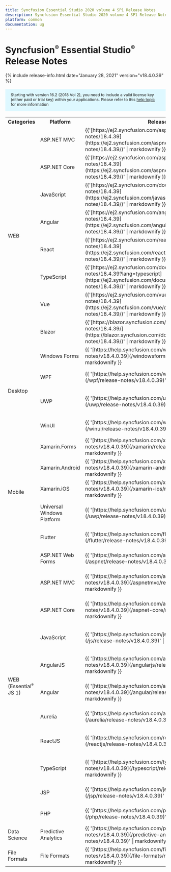 ```yaml
---
title: Syncfusion Essential Studio 2020 volume 4 SP1 Release Notes  
description: Syncfusion Essential Studio 2020 volume 4 SP1 Release Notes  
platform: common
documentation: ug
---
```


# Syncfusion<sup style="font-size:70%">&reg;</sup> Essential Studio<sup style="font-size:70%">&reg;</sup>  Release Notes  

{% include release-info.html date="January 28, 2021"   version="v18.4.0.39" %} 

<style>
#license {
    font-size: .88em!important;
margin-top: 1.5em;     margin-bottom: 1.5em;
    background-color: #def8ff;
    padding: 10px 17px 14px;
}
</style>

<div id="license">
Starting with version 16.2 (2018 Vol 2), you need to include a valid license key (either paid or trial key) within your applications. 
Please refer to this <a href="/common/essential-studio/licensing/license-key">help topic</a> for more information 
</div>



<table>
<tr>
<th>
Categories</th><th>
Platform</th><th>
Release Notes</th><th>
Read Me</th></tr>
<tr>
<td rowspan="8">
WEB 
</td>
<td>
ASP.NET MVC
</td>
<td>{{'[https://ej2.syncfusion.com/aspnetmvc/documentation/release-notes/18.4.39](https://ej2.syncfusion.com/aspnetmvc/documentation/release-notes/18.4.39/)' | markdownify }}
</td>
<td>{{'[http://files2.syncfusion.com/Installs/v18.4.0.39/ReadMe/web/ASPMVC.html](http://files2.syncfusion.com/Installs/v18.4.0.39/ReadMe/web/ASPMVC.html)' | markdownify }}
</td>
</tr>
<tr>
<td>
ASP.NET Core	
</td>
<td>{{'[https://ej2.syncfusion.com/aspnetcore/documentation/release-notes/18.4.39](https://ej2.syncfusion.com/aspnetcore/documentation/release-notes/18.4.39/)' | markdownify }}
</td>
<td>{{'[http://files2.syncfusion.com/Installs/v18.4.0.39/ReadMe/web/ASPNETCORE.html](http://files2.syncfusion.com/Installs/v18.4.0.39/ReadMe/web/ASPNETCORE.html)' | markdownify }}
</td>
</tr>
<tr>
<td>
JavaScript
</td>
<td>{{'[https://ej2.syncfusion.com/documentation/release-notes/18.4.39](https://ej2.syncfusion.com/javascript/documentation/release-notes/18.4.39/)' | markdownify }}
</td>
<td>{{'[http://files2.syncfusion.com/Installs/v18.4.0.39/ReadMe/web/JavaScript.html](http://files2.syncfusion.com/Installs/v18.4.0.39/ReadMe/web/JavaScript.html)' | markdownify }}
</td>
</tr>
<tr>
<td>
Angular
</td>
<td>{{'[https://ej2.syncfusion.com/angular/documentation/release-notes/18.4.39](https://ej2.syncfusion.com/angular/documentation/release-notes/18.4.39/)' | markdownify }}
</td>
<td>{{'[http://files2.syncfusion.com/Installs/v18.4.0.39/ReadMe/web/Angular.html](http://files2.syncfusion.com/Installs/v18.4.0.39/ReadMe/web/Angular.html)' | markdownify }}
</td>
</tr>
<tr>
<td>
React
</td>
<td>{{'[https://ej2.syncfusion.com/react/documentation/release-notes/18.4.39](https://ej2.syncfusion.com/react/documentation/release-notes/18.4.39/)' | markdownify }}
</td>
<td>{{'[http://files2.syncfusion.com/Installs/v18.4.0.39/ReadMe/web/React.html](http://files2.syncfusion.com/Installs/v18.4.0.39/ReadMe/web/React.html)' | markdownify }}
</td>
</tr>
<tr>
<td>
TypeScript
</td>
<td>{{'[https://ej2.syncfusion.com/documentation/release-notes/18.4.39?lang=typescript](https://ej2.syncfusion.com/documentation/release-notes/18.4.39/)' | markdownify }}
</td>
<td>{{'[http://files2.syncfusion.com/Installs/v18.4.0.39/ReadMe/web/TypeScript.html](http://files2.syncfusion.com/Installs/v18.4.0.39/ReadMe/web/TypeScript.html)' | markdownify }}
</td>
</tr>
<tr>
<td>
Vue
</td>
<td>{{'[https://ej2.syncfusion.com/vue/documentation/release-notes/18.4.39](https://ej2.syncfusion.com/vue/documentation/release-notes/18.4.39/)' | markdownify }}
</td>
<td>{{'[http://files2.syncfusion.com/Installs/v18.4.0.39/ReadMe/web/Vue.html](http://files2.syncfusion.com/Installs/v18.4.0.39/ReadMe/web/Vue.html)' | markdownify }}
</td>
</tr>
<tr>
<td>
Blazor
</td>
<td>{{'[https://blazor.syncfusion.com/documentation/release-notes/18.4.39/](https://blazor.syncfusion.com/documentation/release-notes/18.4.39/)' | markdownify }}
</td>
<td>{{'[http://files2.syncfusion.com/Installs/v18.4.0.39/ReadMe/web/Blazor.html](http://files2.syncfusion.com/Installs/v18.4.0.39/ReadMe/web/Blazor.html)' | markdownify }}
</td>
</tr>
<tr>
<td rowspan="4">
Desktop
</td>
<td>
Windows Forms
</td>
<td>{{ '[https://help.syncfusion.com/windowsforms/release-notes/v18.4.0.39](/windowsforms/release-notes/v18.4.0.39)' | markdownify }}
</td>
<td>{{ '[http://files2.syncfusion.com/Installs/v18.4.0.39/ReadMe/WindowsForms.html](http://files2.syncfusion.com/Installs/v18.4.0.39/ReadMe/WindowsForms.html)' | markdownify }}
</td>
</tr>
<tr>
<td>
WPF
</td>
<td>{{ '[https://help.syncfusion.com/wpf/release-notes/v18.4.0.39](/wpf/release-notes/v18.4.0.39)' | markdownify }}
</td>
<td>{{ '[http://files2.syncfusion.com/Installs/v18.4.0.39/ReadMe/WPF.html](http://files2.syncfusion.com/Installs/v18.4.0.39/ReadMe/WPF.html)' | markdownify }}
</td>
</tr>
<tr>
<td>
UWP
</td>
<td>{{ '[https://help.syncfusion.com/uwp/release-notes/v18.4.0.39](/uwp/release-notes/v18.4.0.39)' | markdownify }}
</td>
<td>{{ '[http://files2.syncfusion.com/Installs/v18.4.0.39/ReadMe/UniversalWindows.html](http://files2.syncfusion.com/Installs/v18.4.0.39/ReadMe/UniversalWindows.html)' | markdownify }}
</td>
</tr>
<tr>
<td>
WinUI
</td>
<td>{{ '[https://help.syncfusion.com/winui/release-notes/v18.4.0.39](/winui/release-notes/v18.4.0.39)' | markdownify }}
</td>
<td>{{ '[http://files2.syncfusion.com/Installs/v18.4.0.39/ReadMe/WinUI.html](http://files2.syncfusion.com/Installs/v18.4.0.39/ReadMe/WinUI.html)' | markdownify }}
</td>
</tr>
<tr>
<td rowspan="5">
Mobile
</td>
<td>
Xamarin.Forms
</td>
<td>{{ '[https://help.syncfusion.com/xamarin/release-notes/v18.4.0.39](/xamarin/release-notes/v18.4.0.39)' | markdownify }}
</td>
<td>{{ '[http://files2.syncfusion.com/Installs/v18.4.0.39/ReadMe/Xamarin_Forms.html](http://files2.syncfusion.com/Installs/v18.4.0.39/ReadMe/Xamarin_Forms.html)' | markdownify }}
</td>
</tr>
<tr>
<td>
Xamarin.Android
</td>
<td>{{ '[https://help.syncfusion.com/xamarin-android/release-notes/v18.4.0.39](/xamarin-android/release-notes/v18.4.0.39)' | markdownify }}
</td>
<td>{{ '[http://files2.syncfusion.com/Installs/v18.4.0.39/ReadMe/Xamarin_Forms.html](http://files2.syncfusion.com/Installs/v18.4.0.39/ReadMe/Xamarin_Forms.html)' | markdownify }}
</td>
</tr>
<tr>
<td>
Xamarin.iOS
</td>
<td>{{ '[https://help.syncfusion.com/xamarin-ios/release-notes/v18.4.0.39](/xamarin-ios/release-notes/v18.4.0.39)' | markdownify }}
</td>
<td>{{ '[http://files2.syncfusion.com/Installs/v18.4.0.39/ReadMe/Xamarin_Forms.html](http://files2.syncfusion.com/Installs/v18.4.0.39/ReadMe/Xamarin_Forms.html)' | markdownify }}
</td>
</tr>
<tr>
<td>
Universal Windows Platform
</td>
<td>{{ '[https://help.syncfusion.com/uwp/release-notes/v18.4.0.39](/uwp/release-notes/v18.4.0.39)' | markdownify }}
</td>
<td>{{ '[http://files2.syncfusion.com/Installs/v18.4.0.39/ReadMe/UniversalWindows.html](http://files2.syncfusion.com/Installs/v18.4.0.39/ReadMe/UniversalWindows.html)' | markdownify }}
</td>
</tr>
<tr>
<td>
Flutter
</td>
<td>{{ '[https://help.syncfusion.com/flutter/release-notes/v18.4.0.39](/flutter/release-notes/v18.4.0.39)' | markdownify }}
</td>
<td>{{ '[http://files2.syncfusion.com/Installs/v18.4.0.39/ReadMe/Flutter.html](http://files2.syncfusion.com/Installs/v18.4.0.39/ReadMe/Flutter.html)' | markdownify }}
</td>
</tr>
<tr>
<td rowspan="11">
WEB (Essential<sup style="font-size:70%">&reg;</sup> JS 1)
</td>
<td>
ASP.NET Web Forms
</td>
<td>{{ '[https://help.syncfusion.com/aspnet/release-notes/v18.4.0.39](/aspnet/release-notes/v18.4.0.39)' | markdownify }}
</td>
<td>{{ '[http://files2.syncfusion.com/Installs/v18.4.0.39/ReadMe/essential-js1/ASP.html](http://files2.syncfusion.com/Installs/v18.4.0.39/ReadMe/essential-js1/ASP.html)' | markdownify }}
</td>
</tr>
<tr>
<td>
ASP.NET MVC
</td>
<td>{{ '[https://help.syncfusion.com/aspnetmvc/release-notes/v18.4.0.39](/aspnetmvc/release-notes/v18.4.0.39)' | markdownify }}
</td>
<td>{{ '[http://files2.syncfusion.com/Installs/v18.4.0.39/ReadMe/essential-js1/ASPMVC.html](http://files2.syncfusion.com/Installs/v18.4.0.39/ReadMe/essential-js1/ASPMVC.html)' | markdownify }}
</td>
</tr>
<tr>
<td>
ASP.NET Core
</td>
<td>{{ '[https://help.syncfusion.com/aspnet-core/release-notes/v18.4.0.39](/aspnet-core/release-notes/v18.4.0.39)' | markdownify }}
</td>
<td>
{{ '[http://files2.syncfusion.com/Installs/v18.4.0.39/ReadMe/essential-js1/ASPNETCORE.html](http://files2.syncfusion.com/Installs/v18.4.0.39/ReadMe/essential-js1/ASPNETCORE.html)' | markdownify }}
</td>
</tr>
<tr>
<td>
JavaScript
</td>
<td>{{ '[https://help.syncfusion.com/js/release-notes/v18.4.0.39](/js/release-notes/v18.4.0.39)' | markdownify }}
</td>
<td>{{ '[http://files2.syncfusion.com/Installs/v18.4.0.39/ReadMe/essential-js1/JavaScript.html](http://files2.syncfusion.com/Installs/v18.4.0.39/ReadMe/essential-js1/JavaScript.html)' | markdownify }}
</td>
</tr>
<tr>
<td>
AngularJS
</td>
<td>{{ '[https://help.syncfusion.com/angularjs/release-notes/v18.4.0.39](/angularjs/release-notes/v18.4.0.39)' | markdownify }}
</td>
<td>{{ '[http://files2.syncfusion.com/Installs/v18.4.0.39/ReadMe/essential-js1/AngularJS.html](http://files2.syncfusion.com/Installs/v18.4.0.39/ReadMe/essential-js1/AngularJS.html)' | markdownify }}
</td>
</tr>
<tr>
<td>
Angular
</td>
<td>{{ '[https://help.syncfusion.com/angular/release-notes/v18.4.0.39](/angular/release-notes/v18.4.0.39)' | markdownify }}
</td>
<td>{{ '[http://files2.syncfusion.com/Installs/v18.4.0.39/ReadMe/essential-js1/Angular.html](http://files2.syncfusion.com/Installs/v18.4.0.39/ReadMe/essential-js1/Angular.html)' | markdownify }}
</td>
</tr>
<tr>
<td>
Aurelia
</td>
<td>{{ '[https://help.syncfusion.com/aurelia/release-notes/v18.4.0.39](/aurelia/release-notes/v18.4.0.39)' | markdownify }}
</td>
<td>{{ '[http://files2.syncfusion.com/Installs/v18.4.0.39/ReadMe/essential-js1/Aurelia.html](http://files2.syncfusion.com/Installs/v18.4.0.39/ReadMe/essential-js1/Aurelia.html)' | markdownify }}
</td>
</tr>
<tr>
<td>
ReactJS
</td>
<td>{{ '[https://help.syncfusion.com/reactjs/release-notes/v18.4.0.39](/reactjs/release-notes/v18.4.0.39)' | markdownify }}
</td>
<td>{{ '[http://files2.syncfusion.com/Installs/v18.4.0.39/ReadMe/essential-js1/ReactJS.html](http://files2.syncfusion.com/Installs/v18.4.0.39/ReadMe/essential-js1/ReactJS.html)' | markdownify }}
</td>
</tr>
<tr>
<td>
TypeScript
</td>
<td>{{ '[https://help.syncfusion.com/typescript/release-notes/v18.4.0.39](/typescript/release-notes/v18.4.0.39)' | markdownify }}
</td>
<td>{{ '[http://files2.syncfusion.com/Installs/v18.4.0.39/ReadMe/essential-js1/TypeScript.html](http://files2.syncfusion.com/Installs/v18.4.0.39/ReadMe/essential-js1/TypeScript.html)' | markdownify }}
</td>
</tr>
<tr>
<td>
JSP
</td>
<td>{{ '[https://help.syncfusion.com/jsp/release-notes/v18.4.0.39](/jsp/release-notes/v18.4.0.39)' | markdownify }}
</td>
<td>{{ '[http://files2.syncfusion.com/Installs/v18.4.0.39/ReadMe/essential-js1/JSP.html](http://files2.syncfusion.com/Installs/v18.4.0.39/ReadMe/essential-js1/JSP.html)' | markdownify }}
</td>
</tr>
<tr>
<td>
PHP
</td>
<td>{{ '[https://help.syncfusion.com/php/release-notes/v18.4.0.39](/php/release-notes/v18.4.0.39)' | markdownify }}
</td>
<td>{{ '[http://files2.syncfusion.com/Installs/v18.4.0.39/ReadMe/essential-js1/PHP.html](http://files2.syncfusion.com/Installs/v18.4.0.39/ReadMe/essential-js1/PHP.html)' | markdownify }}
</td>
</tr>
<tr>
<td>
Data Science
</td>
<td>
Predictive Analytics
</td>
<td>{{ '[https://help.syncfusion.com/predictive-analytics/release-notes/v18.4.0.39](/predictive-analytics/release-notes/v18.4.0.39)' | markdownify }}
</td>
<td>
</td>
</tr>
<tr>
<td>
File Formats
</td>
<td>
File Formats
</td>
<td>{{ '[https://help.syncfusion.com/file-formats/release-notes/v18.4.0.39](/file-formats/release-notes/v18.4.0.39)' | markdownify }}
</td>
<td>
</td>
</tr>
</table>